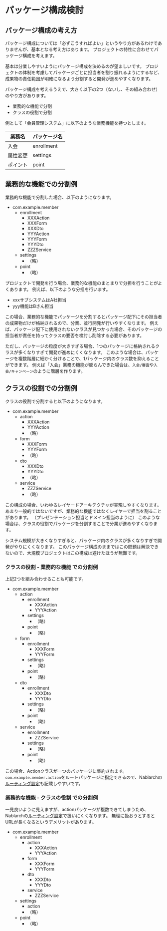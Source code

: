 # パッケージ構成検討

## パッケージ構成の考え方

パッケージ構成については「必ずこうすればよい」というやり方があるわけでありませんが、基本となる考え方はあります。
プロジェクトの特性に合わせてパッケージ構成を考えます。

基本は分業しやすいようにパッケージ構成を決めるのが望ましいです。
プロジェクトの体制を考慮してパッケージごとに担当者を割り振れるようにするなど、成果物の責任範囲が明確になるよう分割すると開発が進めやすくなります。


パッケージ構成を考えるうえで、大きく以下の2つ（ないし、その組み合わせ）のやり方があります。

- 業務的な機能で分割
- クラスの役割で分割


例として「会員管理システム」に以下のような業務機能を持つとします。

| 業務名   | パッケージ名 |
| -------- | ------------ |
| 入会     | enrollment   |
| 属性変更 | settings     |
| ポイント | point        |

## 業務的な機能での分割例

業務的な機能で分割した場合、以下のようになります。

- com.example.member
  - enrollment
    - XXXAction
    - XXXForm
    - XXXDto
    - YYYAction
    - YYYForm
    - YYYDto
    - ZZZService
  - settings
    - （略）
  - point
    - （略）



プロジェクトで開発を行う場合、業務的な機能のまとまりで分担を行うことがよくあります。
例えば、以下のような分担を行います。

- xxxサブシステムはA社担当
- yyy機能はBさん担当

この場合、業務的な機能でパッケージを分割するとパッケージ配下にその担当者の成果物だけが格納されるので、分業、並行開発が行いやすくなります。
例えば、パッケージ配下に使用されないクラスが見つかった場合、そのパッケージの担当者が責任を持ってクラスの要否を検討し削除する必要があります。  

ただし、パッケージの粒度が大きすぎる場合、1つのパッケージに格納されるクラスが多くなりすぎて開発が進めにくくなります。
このような場合は、パッケージを複数階層に細かく分けることで、1パッケージ内のクラス数を抑えることができます。
例えば「入会」業務の機能が膨らんできた場合は、`入会/審査`や`入会/キャンペーン`のように階層を作ります。


## クラスの役割での分割例

クラスの役割で分割すると以下のようになります。

- com.example.member
  - action
    - XXXAction
    - YYYAction
    -  （略）
  - form
    - XXXForm
    - YYYForm
    -  （略）
  - dto
    - XXXDto
    - YYYDto
    -  （略）
  - service
    - ZZZService
    -  （略）

この構成の場合、いわゆるレイヤードアーキテクチャが実現しやすくなります。
あまり一般的ではないですが、業務的な機能ではなくレイヤーで担当を割ることがあります。
（プレゼンテーション担当とドメイン担当のように）
このような場合は、クラスの役割でパッケージを分割することで分業が進めやすくなります。

システム規模が大きくなりすぎると、パッケージ内のクラスが多くなりすぎで開発がやりにくくなります。
このパッケージ構成のままではこの問題は解決できないので、大規模プロジェクトはこの構成は避けたほうが無難です。


### クラスの役割 - 業務的な機能 での分割例

上記2つを組み合わせることも可能です。


- com.example.member
  - action
    - enrollment
      - XXXAction
      - YYYAction
    - settings
      - （略）
    - point
      - （略）
  - form
    - enrollment
      - XXXForm
      - YYYForm
    - settings
      - （略）
    - point
      - （略）
  - dto
    - enrollment
      - XXXDto
      - YYYDto
    - settings
      - （略）
    - point
      - （略）
  - service
    - enrollment
      - ZZZService
    - settings
      - （略）
    - point
      - （略）

この場合、Actionクラスが一つのパッケージに集約されます。`com.example.member.action`をルートパッケージに指定できるので、Nablarchの[ルーティング設定](https://nablarch.github.io/docs/LATEST/doc/application_framework/adaptors/router_adaptor.html)も記載しやすいです。
    

### 業務的な機能 - クラスの役割 での分割例

一見良いように見えますが、actionパッケージが複数できてしまうため、Nablarchの[ルーティング設定](https://nablarch.github.io/docs/LATEST/doc/application_framework/adaptors/router_adaptor.html)で扱いにくくなります。
無理に扱おうとするとURLが長くなるというデメリットがあります。

- com.example.member
  - enrollment
    - action
      - XXXAction
      - YYYAction
    - form
      - XXXForm
      - YYYForm
    - dto
      - XXXDto
      - YYYDto
    - service
      - ZZZService
  - settings
    - action
    - （略）
  - point
    - （略）


